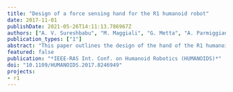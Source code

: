 ```yaml
---
title: "Design of a force sensing hand for the R1 humanoid robot"
date: 2017-11-01
publishDate: 2021-05-26T14:11:13.786967Z
authors: ["A. V. Sureshbabu", "M. Maggiali", "G. Metta", "A. Parmiggiani"]
publication_types: ["1"]
abstract: "This paper outlines the design of the hand of the R1 humanoid robot. The hand uses a completely plastic structure with embedded electronics. It has 2 actuated degrees of freedom (DOF) with 4 phalanges, coupling two phalanges to each degree of actuation. A novel series elastic module was developed within the hand. It is used in force sensing and protects the hand from impact loads. The series elastic module is designed, characterized and evaluated across the working range of the hand. The hand also has position sensors at all joints and tactile sensors for tactile feedback on its phalanges. The hand is completely self-contained with all control boards and motors housed within the structure. It is then tested and evaluated against user needs."
featured: false
publication: "*IEEE-RAS Int. Conf. on Humanoid Robotics (HUMANOIDS)*"
doi: "10.1109/HUMANOIDS.2017.8246949"
projects:
- r1
---
```

